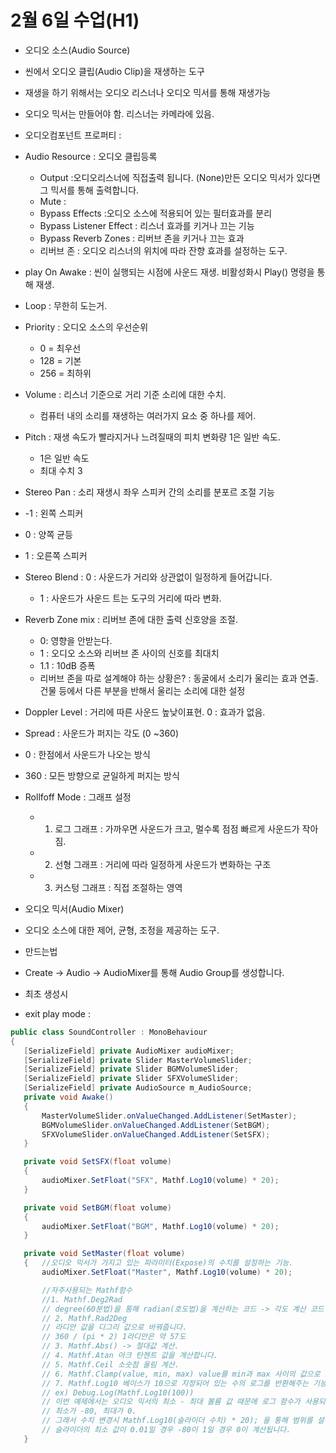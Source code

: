 # 2월 6일 수업(H1)



+ 오디오 소스(Audio Source)
 + 씬에서 오디오 클립(Audio Clip)을 재생하는 도구

  + 재생을 하기 위해서는 오디오 리스너나 오디오 믹서를 통해 재생가능

  + 오디오 믹서는 만들어야 함. 리스너는 카메라에 있음.
+ 오디오컴포넌트 프로퍼티 :
 + Audio Resource : 오디오 클립등록
	+ Output :오디오리스너에 직접출력 됩니다. (None)만든 오디오 믹서가 있다면 그 믹서를 통해 출력합니다.	
	+ Mute : 
	+ Bypass Effects :오디오 소스에 적용되어 있는 필터효과를 분리
	+ Bypass Listener Effect : 리스너 효과를 키거나 끄는 기능
	+ Bypass Reverb Zones : 리버브 존을 키거나 끄는 효과
	+ 리버브 존 : 오디오 리스너의 위치에 따라 잔향 효과를 설정하는 도구.
  + play On Awake : 씬이 실행되는 시점에 사운드 재생. 비활성화시 Play() 명령을 통해 재생.

+ Loop : 무한히 도는거.

+ Priority : 오디오 소스의 우선순위 
	+ 0 = 최우선
	+ 128 = 기본
   + 256 = 최하위

+ Volume : 리스너 기준으로 거리 기준 소리에 대한 수치. 
	+ 컴퓨터 내의 소리를 재생하는 여러가지 요소 중 하나를 제어.

+ Pitch : 재생 속도가 빨라지거나 느려질때의 피치 변화량 1은 일반 속도.
	+ 1은 일반 속도
	+ 최대 수치 3

+ Stereo Pan : 소리 재생시 좌우 스피커 간의 소리를 분포르 조절 기능
 + 	-1 : 왼쪽 스피커
 + 	0 : 양쪽 균등
 + 	1 : 오른쪽 스피커

+ Stereo Blend : 0 : 사운드가 거리와 상관없이 일정하게 들어갑니다.
	+ 1 : 사운드가 사운드 트는 도구의 거리에 따라 변화.

+ Reverb Zone mix : 리버브 존에 대한 출력 신호양을 조절.
	+ 0: 영향을 안받는다.
	+ 1 : 오디오 소스와 리버브 존 사이의 신호를 최대치
	+ 1.1 : 10dB 증폭
	+ 리버브 존을 따로 설계해야 하는 상황은? : 동굴에서 소리가 울리는 효과 연출. 건물 등에서 다른 부분을 반해서 울리는 소리에 대한 설정

+ Doppler Level : 거리에 따른 사운드 높낮이표현. 0 : 효과가 없음.
+ Spread : 사운드가 퍼지는 각도 (0 ~360) 
 + 0 : 한점에서 사운드가 나오는 방식
 + 360 : 모든 방향으로 균일하게 퍼지는 방식

+ Rollfoff Mode : 그래프 설정
	+ 1. 로그 그래프 : 가까우면 사운드가 크고, 멀수록 점점 빠르게 사운드가 작아짐.
	+ 2. 선형 그래프 : 거리에 따라 일정하게 사운드가 변화하는 구조
	+ 3. 커스텅 그래프 : 직접 조절하는 영역

+ 오디오 믹서(Audio Mixer)
 + 오디오 소스에 대한 제어, 균형, 조정을 제공하는 도구.

+ 만드는법
 + Create -> Audio -> AudioMixer를 통해 Audio Group를 생성합니다. 

+ 최초 생성시
 + exit play mode :

 ```cs
public class SoundController : MonoBehaviour
{
    [SerializeField] private AudioMixer audioMixer;
    [SerializeField] private Slider MasterVolumeSlider;
    [SerializeField] private Slider BGMVolumeSlider;
    [SerializeField] private Slider SFXVolumeSlider;
    [SerializeField] private AudioSource m_AudioSource;
    private void Awake()
    {
        MasterVolumeSlider.onValueChanged.AddListener(SetMaster);
        BGMVolumeSlider.onValueChanged.AddListener(SetBGM);
        SFXVolumeSlider.onValueChanged.AddListener(SetSFX);
    }

    private void SetSFX(float volume)
    {
        audioMixer.SetFloat("SFX", Mathf.Log10(volume) * 20);
    }

    private void SetBGM(float volume)
    {
        audioMixer.SetFloat("BGM", Mathf.Log10(volume) * 20);
    }

    private void SetMaster(float volume)
    {   //오디오 믹서가 가지고 있는 파라미터(Expose)의 수치를 설정하는 기능.
        audioMixer.SetFloat("Master", Mathf.Log10(volume) * 20);

        //자주사용되는 Mathf함수
        //1. Mathf.Deg2Rad 
        // degree(60분법)을 통해 radian(호도법)을 계산하는 코드 -> 각도 계산 코드 PI / 180
        // 2. Mathf.Rad2Deg
        // 라디안 값을 디그리 값으로 바꿔줍니다.
        // 360 / (pi * 2) 1라디안은 약 57도
        // 3. Mathf.Abs() -> 절대값 계산. 
        // 4. Mathf.Atan 아크 탄젠트 값을 계산합니다. 
        // 5. Mathf.Ceil 소숫점 올림 계산.
        // 6. Mathf.Clamp(value, min, max) value를 min과 max 사이의 값으로 고정하는 기능.
        // 7. Mathf.Log10 베이스가 10으로 지정되어 있는 수의 로그를 반환해주는 기능.
        // ex) Debug.Log(Mathf.Log10(100))
        // 이번 예제에서는 오디오 믹서의 최소 - 최대 볼륨 값 때문에 로그 함수가 사용되었습니다. 
        // 최소가 -80, 최대가 0. 
        // 그래서 수치 변경시 Mathf.Log10(슬라이더 수치) * 20); 을 통해 범위를 설정하고 
        // 슬라이더의 최소 값이 0.01일 경우 -80이 1일 경우 0이 계산됩니다.
    }
```

